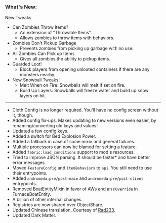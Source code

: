 ### What's New:

New Tweaks:
* Can Zombies Throw Items?
  * An extension of "Throwable Items".
  * Allows zombies to throw items with behaviors.
* Zombies Don't Pickup Garbage
  * Prevents zombies from picking up garbage with no use.
* All Zombies Can Pick up Items
  * Gives all zombies the ability to pickup items.
* Guarded Loot!
  * Block players from opening unlooted containers if there are any monsters nearby.
* New Snowball Tweaks!
  * Melt When on Fire: Snowballs will melt if set on fire.
  * Build Up Layers: Snowballs will freeze water and build up snow layers on hit.

***

* Cloth Config is no longer required. You'll have no config screen without it, though.
* Added config fix-ups. Makes updating to new versions even easier, by renaming/converting old keys and values!
* Updated a few config keys.
* Added a switch for Bed Explosion Power.
* Added a fallback in case of some mixin and general failures.
* Multiple processors can now be blamed for setting a feature.
* Added `fabric:load_conditions` support to mod's resources.
* Tried to improve JSON parsing. It should be faster* and have better error messages.
* Moved `FeatureConfig` and `ItemBehaviors` to `api`. You still need to use their entrypoints.
* Added `andromeda:pre/post-main` and `andromeda:pre/post-client` entrypoints.
* Removed BoatEntityMixin in favor of AWs and an `@Override` in FurnaceBoatEntity.
* A billion of other internal changes.
* Registries are now shared over ObjectShare.
* Updated Chinese translation. Courtesy of [Rad233](https://github.com/Rad233).
* Updated Dark Matter.